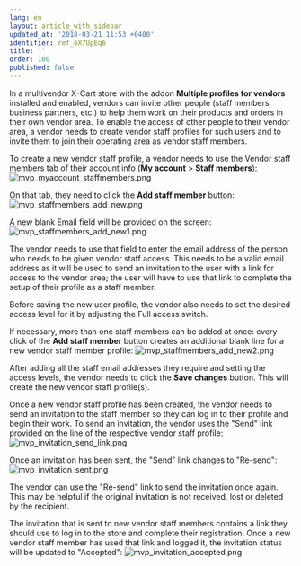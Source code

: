 ```yaml
---
lang: en
layout: article_with_sidebar
updated_at: '2018-03-21 11:53 +0400'
identifier: ref_6X7UpEq6
title: ''
order: 100
published: false
---
```

In a multivendor X-Cart store with the addon **Multiple profiles for vendors** installed and enabled, vendors can invite other people (staff members, business partners, etc.) to help them work on their products and orders in their own vendor area. To enable the access of other people to their vendor area, a vendor needs to create vendor staff profiles for such users and to invite them to join their operating area as vendor staff members.  

To create a new vendor staff profile, a vendor needs to use the Vendor staff members tab of their account info (**My account** > **Staff members**):
![mvp_myaccount_staffmembers.png]({{site.baseurl}}/attachments/ref_6X7UpEq6/mvp_myaccount_staffmembers.png)

On that tab, they need to click the **Add staff member** button:
![mvp_staffmembers_add_new.png]({{site.baseurl}}/attachments/ref_6X7UpEq6/mvp_staffmembers_add_new.png)

A new blank Email field will be provided on the screen:
![mvp_staffmembers_add_new1.png]({{site.baseurl}}/attachments/ref_6X7UpEq6/mvp_staffmembers_add_new1.png)

The vendor needs to use that field to enter the email address of the person who needs to be given vendor staff access. This needs to be a valid email address as it will be used to send an invitation to the user with a link for access to the vendor area; the user will have to use that link to complete the setup of their profile as a staff member.

Before saving the new user profile, the vendor also needs to set the desired access level for it by adjusting the Full access switch.

If necessary, more than one staff members can be added at once: every click of the **Add staff member** button creates an additional blank line for a new vendor staff member profile:
![mvp_staffmembers_add_new2.png]({{site.baseurl}}/attachments/ref_6X7UpEq6/mvp_staffmembers_add_new2.png)

After adding all the staff email addresses they require and setting the access levels, the vendor needs to click the **Save changes** button. This will create the new vendor staff profile(s).

Once a new vendor staff profile has been created, the vendor needs to send an invitation to the staff member so they can log in to their profile and begin their work. To send an invitation, the vendor uses the "Send" link provided on the line of the respective vendor staff profile:
![mvp_invitation_send_link.png]({{site.baseurl}}/attachments/ref_6X7UpEq6/mvp_invitation_send_link.png)

Once an invitation has been sent, the "Send" link changes to "Re-send": 
![mvp_invitation_sent.png]({{site.baseurl}}/attachments/ref_6X7UpEq6/mvp_invitation_sent.png)

The vendor can use the "Re-send" link to send the invitation once again. This may be helpful if the original invitation is not received, lost or deleted by the recipient.

The invitation that is sent to new vendor staff members contains a link they should use to log in to the store and complete their registration. Once a new vendor staff member has used that link and logged it, the invitation status will be updated to "Accepted":
![mvp_invitation_accepted.png]({{site.baseurl}}/attachments/ref_6X7UpEq6/mvp_invitation_accepted.png)


